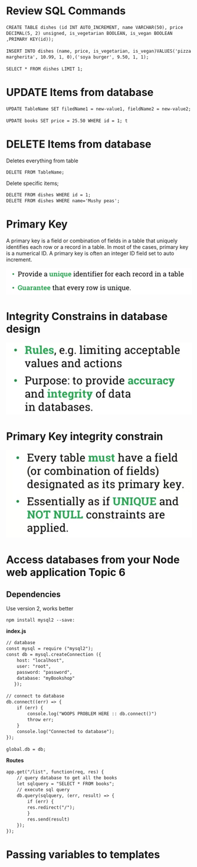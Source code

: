 # Review SQL Commands

```
CREATE TABLE dishes (id INT AUTO_INCREMENT, name VARCHAR(50), price DECIMAL(5, 2) unsigned, is_vegetarian BOOLEAN, is_vegan BOOLEAN ,PRIMARY KEY(id));

INSERT INTO dishes (name, price, is_vegetarian, is_vegan)VALUES('pizza margherita', 10.99, 1, 0),('soya burger', 9.50, 1, 1); 

SELECT * FROM dishes LIMIT 1;
```

# UPDATE Items from database

```
UPDATE TableName SET filedName1 = new-value1, fieldName2 = new-value2;

UPDATE books SET price = 25.50 WHERE id = 1; t
```

# DELETE Items from database

Deletes everything from table
```
DELETE FROM TableName;
```
Delete specific items;
```
DELETE FROM dishes WHERE id = 1;
DELETE FROM dishes WHERE name='Mushy peas';
```

# Primary Key

A primary key is a field or combination of fields in a table that uniquely identifies each row or a record in a table. In most of the cases, primary key is a numerical ID. A primary key is often an integer ID field set to auto increment.

![](/Databases&Networking/assets/28.png)

# Integrity Constrains in database design 

![](/Databases&Networking/assets/30.png)

# Primary Key integrity constrain 

![](/Databases&Networking/assets/29.png)

# Access databases from your Node web application Topic 6

## Dependencies 

Use version 2, works better 

```
npm install mysql2 --save:
```
**index.js**
```
// database
const mysql = require ("mysql2");
const db = mysql.createConnection ({
    host: "localhost",
    user: "root",
    password: "password",
    database: "myBookshop"
   });

// connect to database
db.connect((err) => {
    if (err) {
        console.log("WOOPS PROBLEM HERE :: db.connect()")
        throw err;
    }
    console.log("Connected to database");
});

global.db = db;
```
**Routes**
```
app.get("/list", function(req, res) {
    // query database to get all the books
    let sqlquery = "SELECT * FROM books";
    // execute sql query
    db.query(sqlquery, (err, result) => {
        if (err) {
        res.redirect("/");
        }
        res.send(result)
    });
});
```

# Passing variables to templates 

